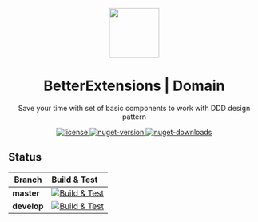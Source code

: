 <p align="center">
    <img width="100px" src="https://github.com/itkerry/better-extensions-domain/raw/master/icon.png" align="center" />
    <h1 align="center">BetterExtensions | Domain</h1>
    <p align="center">Save your time with set of basic components to work with DDD design pattern</p>
</p>
<p align="center">
    <a href="https://github.com/itkerry/better-extensions-domain/blob/master/LICENSE">
        <img alt="license" src="https://img.shields.io/github/license/mashape/apistatus.svg" />
    </a>
    <a href="https://www.nuget.org/packages/BetterExtensions.Domain/">
        <img alt="nuget-version" src="https://img.shields.io/nuget/v/BetterExtensions.Domain.svg" />
    </a>
    <a href="https://www.nuget.org/packages/BetterExtensions.Domain/">
        <img alt="nuget-downloads" src="https://img.shields.io/nuget/dt/BetterExtensions.Domain.svg" />
    </a>
</p>

## Status
| Branch | Build & Test |
|---|:---|
|**master**|[![Build & Test][build-master-badge]][build]| 
|**develop**|[![Build & Test][build-develop-badge]][build]|

[build-master-badge]: https://dev.azure.com/better-open-source/better-extensions/_apis/build/status/BetterExtensions.Domain?branchName=master
[build-develop-badge]: https://dev.azure.com/better-open-source/better-extensions/_apis/build/status/BetterExtensions.Domain?branchName=develop
[build]: https://dev.azure.com/better-open-source/better-extensions/_build?definitionId=6